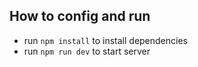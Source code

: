 ## How to config and run

- run `npm install` to install dependencies
- run `npm run dev` to start server
